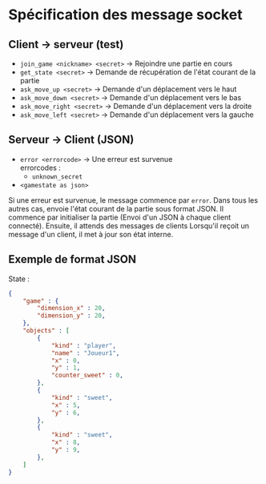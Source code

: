 # Spécification des message socket

## Client -> serveur (test)

- `join_game <nickname> <secret>`  -> Rejoindre une partie en cours
- `get_state <secret>` -> Demande de récupération de l'état courant de la partie
- `ask_move_up <secret>` -> Demande d'un déplacement vers le haut
- `ask_move_down <secret>` -> Demande d'un déplacement vers le bas
- `ask_move_right <secret>` -> Demande d'un déplacement vers la droite
- `ask_move_left <secret>` -> Demande d'un déplacement vers la gauche

## Serveur -> Client (JSON)

- `error <errorcode>` -> Une erreur est survenue<br>
    errorcodes :
    - `unknown_secret`
- `<gamestate as json>`

Si une erreur est survenue, le message commence par `error`. 
Dans tous les autres cas, envoie l'état courant de la partie sous format JSON.
Il commence par initialiser la partie (Envoi d'un JSON à chaque client connecté).
Ensuite, il attends des messages de clients
Lorsqu'il reçoit un message d'un client, il met à jour son état interne.


## Exemple de format JSON
State : 
```json
{
    "game" : {
        "dimension_x" : 20,
        "dimension_y" : 20,
    },
    "objects" : [
        {
            "kind" : "player",
            "name" : "Joueur1",
            "x" : 0,
            "y" : 1,
            "counter_sweet" : 0,
        },
        {
            "kind" : "sweet",
            "x" : 5,
            "y" : 6,
        },
        {
            "kind" : "sweet",
            "x" : 8,
            "y" : 9,
        },
    ]
}
```
